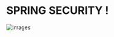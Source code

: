 #   SPRING SECURITY !
![images](https://github.com/user-attachments/assets/08e0d135-4def-4224-b783-a6ae43e81aa4)
